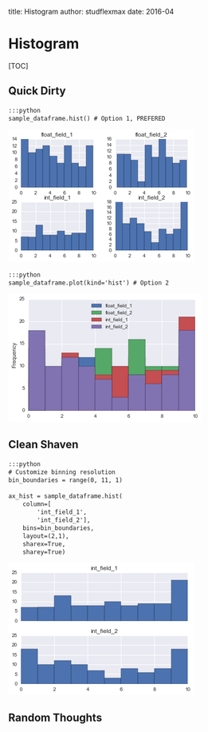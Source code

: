 title: Histogram
author: studflexmax
date: 2016-04


# Histogram


[TOC]


## Quick Dirty

    :::python
	sample_dataframe.hist() # Option 1, PREFERED
![histogram option 1](/static/img/histogram_1.png)

    :::python
	sample_dataframe.plot(kind='hist') # Option 2
![histogram option 2](/static/img/histogram_2.png)


## Clean Shaven

    :::python
    # Customize binning resolution
	bin_boundaries = range(0, 11, 1)

	ax_hist = sample_dataframe.hist(
		column=[
            'int_field_1',
            'int_field_2'],
		bins=bin_boundaries,
		layout=(2,1),
		sharex=True,
		sharey=True)
![histogram option 3](/static/img/histogram_3.png)


## Random Thoughts
